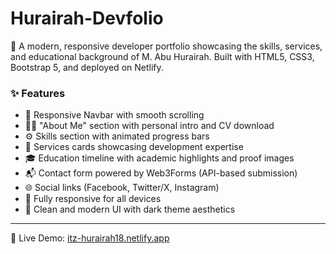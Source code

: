 # Hurairah-Devfolio
🚀 A modern, responsive developer portfolio showcasing the skills, services, and educational background of M. Abu Hurairah. Built with HTML5, CSS3, Bootstrap 5, and deployed on Netlify.
### ✨ Features

- 🔗 Responsive Navbar with smooth scrolling
- 🧑‍💻 "About Me" section with personal intro and CV download
- ⚙️ Skills section with animated progress bars
- 💼 Services cards showcasing development expertise
- 🎓 Education timeline with academic highlights and proof images
- 📬 Contact form powered by Web3Forms (API-based submission)
- 🌐 Social links (Facebook, Twitter/X, Instagram)
- 📱 Fully responsive for all devices
- 🎨 Clean and modern UI with dark theme aesthetics

- --------------------
🔗 Live Demo: [itz-hurairah18.netlify.app](https://itz-hurairah18.netlify.app)
